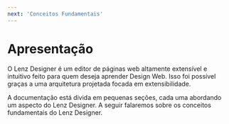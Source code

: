 ```yaml
---
next: 'Conceitos Fundamentais'
---
```

# Apresentação

O Lenz Designer é um editor de páginas web altamente extensível e intuitivo feito para quem deseja aprender Design Web.
Isso foi possível graças a uma arquitetura projetada focada em extensibilidade.

A documentação está divida em pequenas seções, cada uma abordando um aspecto do Lenz Designer.
A seguir falaremos sobre os conceitos fundamentais do Lenz Designer.